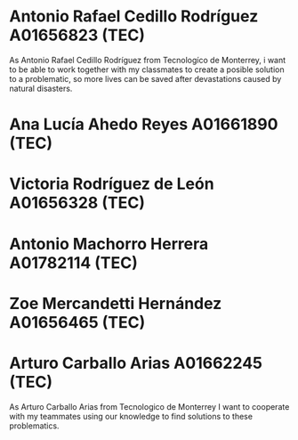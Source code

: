 # Antonio Rafael Cedillo Rodríguez A01656823 (TEC) 

As Antonio Rafael Cedillo Rodríguez from Tecnologíco de Monterrey, i want to be able to work together with my classmates to create a posible solution to a problematic, so more lives can be saved after devastations caused by natural disasters. 

# Ana Lucía Ahedo Reyes A01661890 (TEC)


# Victoria Rodríguez de León A01656328 (TEC)



# Antonio Machorro Herrera A01782114 (TEC)


# Zoe Mercandetti Hernández A01656465 (TEC) 


# Arturo Carballo Arias A01662245 (TEC) 

As Arturo Carballo Arias from Tecnologico de Monterrey I want to cooperate with my teammates using our knowledge to find solutions to these problematics.






